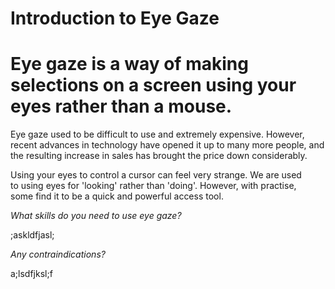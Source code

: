 # Introduction to Eye Gaze

# Eye gaze is a way of making selections on a screen using your eyes rather than a mouse.

Eye gaze used to be difficult to use and extremely expensive. However,  
recent advances in technology have opened it up to many more people, and  
the resulting increase in sales has brought the price down considerably.

Using your eyes to control a cursor can feel very strange. We are used  
to using eyes for 'looking' rather than 'doing'. However, with practise,  
some find it to be a quick and powerful access tool.

_What skills do you need to use eye gaze?_

;askldfjasl;

_Any contraindications?_

a;lsdfjksl;f

